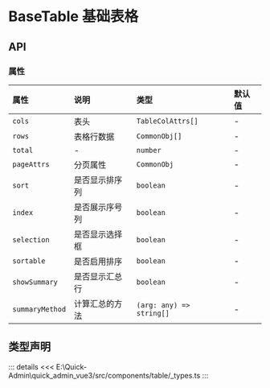 # BaseTable 基础表格





## API

### 属性

|属性|说明|类型|默认值|
|:---|:---|:---|:---|
|`cols`|表头|`TableColAttrs[]`|-|
|`rows`|表格行数据|`CommonObj[]`|-|
|`total`|-|`number`|-|
|`pageAttrs`|分页属性|`CommonObj`|-|
|`sort`|是否显示排序列|`boolean`|-|
|`index`|是否展示序号列|`boolean`|-|
|`selection`|是否显示选择框|`boolean`|-|
|`sortable`|是否启用排序|`boolean`|-|
|`showSummary`|是否显示汇总行|`boolean`|-|
|`summaryMethod`|计算汇总的方法|`(arg: any) => string[]`|-|





## 类型声明
::: details
<<< E:\Quick-Admin\quick_admin_vue3/src/components/table/_types.ts
:::  


